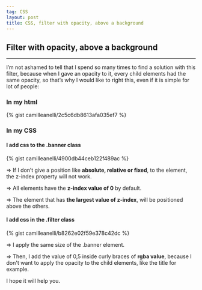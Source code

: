 ```yaml
---
tag: CSS
layout: post
title: CSS, filter with opacity, above a background
---
```


## Filter with opacity, above a background

___

I’m not ashamed to tell that I spend so many times to find a solution with this filter, because when I gave an opacity to it, every child elements had the same opacity, so that’s why I would like to right this, even if it is simple for lot of people:

### In my html

{% gist camilleanelli/2c5c6db8613afa035ef7 %}

### In my CSS

#### I add css to the .banner class

{% gist camilleanelli/4900db44ceb122f489ac %}

=> If I don’t give a position like __absolute, relative or fixed__, to the element, the z-index property will not work.

=> All elements have the __z-index value of 0__ by default.

=> The element that has __the largest value of z-index__, will be positioned above the others.

#### I add css in the .filter class

{% gist camilleanelli/b8262e02f59e378c42dc %}

=> I apply the same size of the .banner element.

=> Then, I add the value of 0,5 inside curly braces of __rgba value__, because I don't want to apply the opacity to the child elements, like the title for example.

I hope it will help you.
